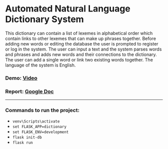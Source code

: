 # Automated Natural Language Dictionary System

This dictionary can contain a list of lexemes in alphabetical order which contain links to other lexemes that can make up phrases together.
Before adding new words or editing the database the user is prompted to register or log in the system.
The user can input a text and the system parses words and phrases and adds new words and their connections to the dictionary.
The user can add a single word or link two existing words together.
The language of the system is English.

### Demo: [Video](https://user-images.githubusercontent.com/44346252/114877622-1be74380-9e08-11eb-807a-0d9c4a4a3c48.mp4)

### Report: [Google Doc](https://docs.google.com/document/d/1Cz1bmbvf6uIFuWBt5yoaTZTb6476Qx_rg5P6oRzOHiE/edit?usp=sharing)

---

### Commands to run the project:
-  `venv\Scripts\activate`
-  `set FLASK_APP=dictionary`
-  `set FLASK_ENV=development`
-  `flask init-db`
-  `flask run`
